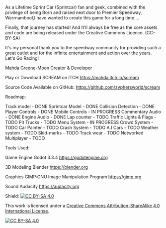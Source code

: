As a Lifetime Sprint Car (Sprintcar) fan and geek, combined with the privilege of being Born and raised next door to Premier Speedway, Warrnambool,I have wanted to create this game for a long time....

Finally, that journey has started! And It'll always be free as the core assets and code are being released under the Creative Commons Licence. (CC-BY-SA)

It's my personal thank you to the speedway community for providing such a great outlet and for the infinite entertainment and action over the years. Let's Go Racing!

Mahda Greene-Moon
Creator & Developer

Play or Download SCREAM on ITCH
https://mahda.itch.io/scream

Source Code Available on GitHub:
https://github.com/zyphersworld/scream

Roadmap:

Track model - DONE
Sprintcar Model - DONE
Collision Detection - DONE
Player Controls  - DONE
Mobile Controls  - IN PROGRESS
Commentary Audio	- DONE
Engine Audio - DONE
Lap counter - TODO
Traffic Lights & Flags - TODO
Pit Trucks - TODO
Menu System	- IN PROGRESS
Crowd System	- TODO
Car Painter - TODO
Crash System	- TODO
A.I Cars - TODO
Weather system - TODO
Skid-marks - TODO
Track wear - TODO 
Networked Multiplayer - TODO

Tools Used:

Game Engine
Godot 3.3.4
https://godotengine.org

3D Modeling
Blender
https://blender.org

Graphics
GIMP:GNU Image Manipulation Program
https://gimp.org

Sound
Audacity
https://audacity.org


Shield: [![CC BY-SA 4.0][cc-by-sa-shield]][cc-by-sa]

This work is licensed under a
[Creative Commons Attribution-ShareAlike 4.0 International License][cc-by-sa].

[![CC BY-SA 4.0][cc-by-sa-image]][cc-by-sa]

[cc-by-sa]: http://creativecommons.org/licenses/by-sa/4.0/
[cc-by-sa-image]: https://licensebuttons.net/l/by-sa/4.0/88x31.png
[cc-by-sa-shield]: https://img.shields.io/badge/License-CC%20BY--SA%204.0-lightgrey.svg
